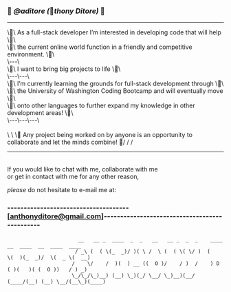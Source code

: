 ### 🐜 *@aditore (*🐜*thony Ditore)* 🐜
---
\🐜\ As a full-stack developer I’m interested in developing code that will help \🐜\ </br>
\🐜\ the current online world function in a friendly and competitive environment. \🐜\ </br>
\\---\\ </br>
\🐜\ I want to bring big projects to life \🐜\ </br>
\\---\\\---\\</br>
\🐜\ I’m currently learning the grounds for full-stack development through \🐜\ </br>
\🐜\ the University of Washington Coding Bootcamp and will eventually move \🐜\ </br>
\🐜\ onto other languages to further expand my knowledge in other development areas! \🐜\ </br>
\\---\\\---\\\---\\ </br>
</br>
\ \ \🧠 Any project being worked on by anyone is an opportunity to collaborate and let the minds combine! 🧠/ / / </br>
____

</br>
If you would like to chat with me, collaborate with me</br>
or get in contact with me for any other reason,</br>

*please* do not hesitate to e-mail me at:

### -------------------------------------[anthonyditore@gmail.com]----------------------------------------------
                           __   __ _  ____  _  _   __   __ _  _  _    ____  __  ____  __  ____  ____ 
                          / _\ (  ( \(_  _)/ )( \ /  \ (  ( \( \/ )  (    \(  )(_  _)/  \(  _ \(  __)
                         /    \/    /  )(  ) __ ((  O )/    / )  /    ) D ( )(   )( (  O ))   / ) _) 
                         \_/\_/\_)__) (__) \_)(_/ \__/ \_)__)(__/    (____/(__) (__) \__/(__\_)(____) 
     


<!---
aditore/aditore is a ✨ special ✨ repository because its `README.md` (this file) appears on your GitHub profile.
You can click the Preview link to take a look at your changes.
--->
